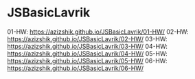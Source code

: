 # JSBasicLavrik

01-HW: https://azizshik.github.io/JSBasicLavrik/01-HW/
02-HW: https://azizshik.github.io/JSBasicLavrik/02-HW/
03-HW: https://azizshik.github.io/JSBasicLavrik/03-HW/
04-HW: https://azizshik.github.io/JSBasicLavrik/04-HW/
05-HW: https://azizshik.github.io/JSBasicLavrik/05-HW/
06-HW: https://azizshik.github.io/JSBasicLavrik/06-HW/